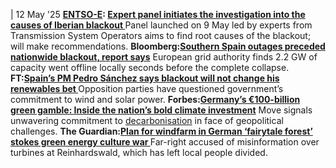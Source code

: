 | 12 May '25
**[ENTSO-E](https://www.cleanenergywire.org/experts/european-network-transmission-system-operators-electricity-entso-e): [Expert panel initiates the investigation into the causes of Iberian blackout ](https://www.entsoe.eu/news/2025/05/09/entso-e-expert-panel-initiates-the-investigation-into-the-causes-of-iberian-blackout/)**
Panel launched on 9 May led by experts from Transmission System Operators aims to find root causes of the blackout; will make recommendations. 
**Bloomberg:[Southern Spain outages preceded nationwide blackout, report says](https://www.bloomberg.com/news/articles/2025-05-12/southern-spain-outages-preceded-nationwide-blackout-report-says?sref=peEFYOHm)**
European grid authority finds 2.2 GW of capacity went offline locally seconds before the complete collapse.
**FT:[Spain’s PM Pedro Sánchez says blackout will not change his renewables bet ](https://www.ft.com/content/6b35b57d-d84f-4d79-b247-5c40da60cbe9)**
Opposition parties have questioned government’s commitment to wind and solar power.
**Forbes:[Germany’s €100-billion green gamble: Inside the nation’s bold climate investment](https://www.forbes.com/sites/mariannelehnis/2025/05/09/germanys-100-billion-green-gamble-inside-the-nations-bold-climate-investment/)**
Move signals unwavering commitment to [decarbonisation](https://www.cleanenergywire.org/glossary/letter_d#decarbonisation) in face of geopolitical challenges.
**The Guardian:[Plan for windfarm in German ‘fairytale forest’ stokes green energy culture war ](https://www.theguardian.com/environment/2025/may/09/plan-windfarm-german-fairytale-forest-reinhardswald-stokes-green-energy-culture-war)**
Far-right accused of misinformation over turbines at Reinhardswald, which has left local people divided. 